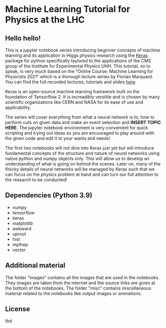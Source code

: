 
# Machine Learning Tutorial for Physics at the LHC

## Hello hello!

This is a jupyter notebook series introducing beginner concepts of machine learning and its application in Higgs physics research using the [Keras](https://keras.io/) package for python specifically taylored to the applications of the CMS group of the Institute for Experimental Physics UHH. This tutorial, so to speak, is very much based on the "Online Course: Machine Learning for Physicists 2021" which is a thorough lecture series by Florian Marquard. You can find the full recorded lectures, tutorials and slides [here](  
https://pad.gwdg.de/s/Machine_Learning_For_Physicists_2021#).

Keras is an open-source machine learning framework built on the foundation of Tensorflow 2. It is increadibly versitile and is chosen by many scientific organizations like CERN and NASA for its ease of use and applicability.

The series will cover everything from what a neural network is to, how to perform cuts on given data and make an event selection and **INSERT TOPIC HERE**. The jupyter notebook environment is very convenient for quick scripting and trying out ideas so you are encouraged to play around with the given code and edit it to your wants and needs!

The first two notebooks will not dive into Keras just yet but will introduce fundamental concepts of the structure and nature of neural networks using native python and numpy objects only. This will allow us to develop an understanding of what is going on behind the scenes. Later on, many of the finicky details of neural networks will be managed by Keras such that we can focus on the physics problem at hand and can turn our full attention to the research to be conducted!

## Dependencies (Python 3.9)

- numpy
- tensorflow
- keras
- matplotlib
- awkward
- uproot
- hist
- mplhep
- vector

## Additional material

The folder "images" contains all the images that are used in the notebooks. They images are taken from the internet and the source links are given at the bottom of the notebooks.
The folder "misc" contains miscellaneous material related to the notebooks like output images or animations.

## License

tbd